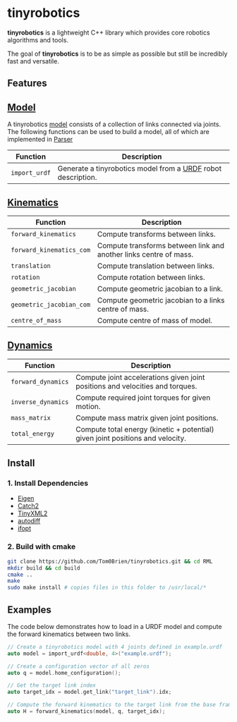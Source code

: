 tinyrobotics
===========

**tinyrobotics** is a lightweight C++ library which provides core robotics algorithms and tools. 

The goal of **tinyrobotics** is to be as simple as possible but still be incredibly fast and versatile.

## Features
<h2><a href="https://tom0brien.github.io/tinyrobotics/structtr_1_1model_1_1Model.html#details">Model</a></h2>

A tinyrobotics [model](https://tom0brien.github.io/tinyrobotics/structtr_1_1model_1_1Model.html#details) consists of a collection of links connected via joints. The following functions can be used to build a model, all of which are implemented in [Parser](https://tom0brien.github.io/tinyrobotics/Parser_8hpp.html)

| Function      | Description                                                                              |
| ------------- | ---------------------------------------------------------------------------------------- |
| `import_urdf` | Generate a tinyrobotics model from a [URDF](http://wiki.ros.org/urdf) robot description. |

<h2><a href="https://tom0brien.github.io/tinyrobotics/Kinematics_8hpp.html">Kinematics</a></h2>

| Function                 | Description                                                       |
| ------------------------ | ----------------------------------------------------------------- |
| `forward_kinematics`     | Compute transforms between links.                                 |
| `forward_kinematics_com` | Compute transforms between link and another links centre of mass. |
| `translation`            | Compute translation between links.                                |
| `rotation`               | Compute rotation between links.                                   |
| `geometric_jacobian`     | Compute geometric jacobian to a link.                             |
| `geometric_jacobian_com` | Compute geometric jacobian to a links centre of mass.             |
| `centre_of_mass`         | Compute centre of mass of model.                                  |

<h2><a href="https://tom0brien.github.io/tinyrobotics/Dynamics_8hpp.html">Dynamics</a></h2>

| Function           | Description                                                                    |
| ------------------ | ------------------------------------------------------------------------------ |
| `forward_dynamics` | Compute joint accelerations given joint positions and velocities and torques.  |
| `inverse_dynamics` | Compute required joint torques for given motion.                               |
| `mass_matrix`      | Compute mass matrix given joint positions.                                     |
| `total_energy`     | Compute total energy (kinetic + potential) given joint positions and velocity. |

## Install

### 1. Install Dependencies
- [Eigen](https://eigen.tuxfamily.org/index.php?title=Main_Page)
- [Catch2](https://github.com/catchorg/Catch2)
- [TinyXML2](https://github.com/leethomason/tinyxml2) 
- [autodiff](https://github.com/autodiff/autodiff) 
- [ifopt](https://github.com/ethz-adrl/ifopt) 

### 2. Build with cmake
  ```bash
  git clone https://github.com/Tom0Brien/tinyrobotics.git && cd RML
  mkdir build && cd build
  cmake ..
  make
  sudo make install # copies files in this folder to /usr/local/*
  ```

## Examples
The code below demonstrates how to load in a URDF model and compute the forward kinematics between two links.

```c++
// Create a tinyrobotics model with 4 joints defined in example.urdf
auto model = import_urdf<double, 4>("example.urdf");

// Create a configuration vector of all zeros
auto q = model.home_configuration();

// Get the target link index
auto target_idx = model.get_link("target_link").idx;

// Compute the forward kinematics to the target link from the base frame at the home configuration
auto H = forward_kinematics(model, q, target_idx);
```
